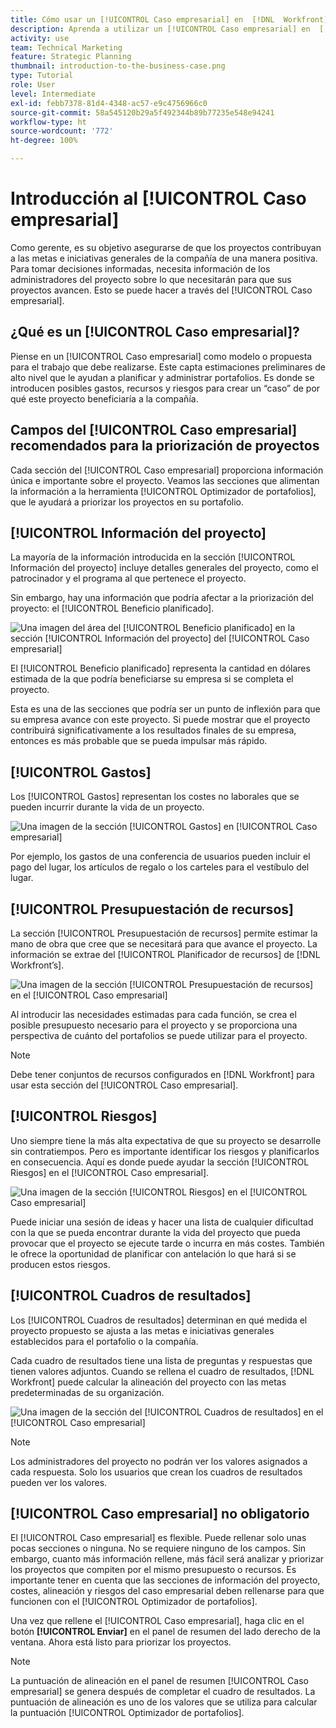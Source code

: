 ```yaml
---
title: Cómo usar un [!UICONTROL Caso empresarial] en  [!DNL  Workfront]
description: Aprenda a utilizar un [!UICONTROL Caso empresarial] en  [!DNL  Workfront]  para obtener la información que necesita sobre los proyectos y tomar decisiones informadas.
activity: use
team: Technical Marketing
feature: Strategic Planning
thumbnail: introduction-to-the-business-case.png
type: Tutorial
role: User
level: Intermediate
exl-id: febb7378-81d4-4348-ac57-e9c4756966c0
source-git-commit: 58a545120b29a5f492344b89b77235e548e94241
workflow-type: ht
source-wordcount: '772'
ht-degree: 100%

---
```


# Introducción al [!UICONTROL Caso empresarial]

Como gerente, es su objetivo asegurarse de que los proyectos contribuyan a las metas e iniciativas generales de la compañía de una manera positiva. Para tomar decisiones informadas, necesita información de los administradores del proyecto sobre lo que necesitarán para que sus proyectos avancen. Esto se puede hacer a través del [!UICONTROL Caso empresarial].

## ¿Qué es un [!UICONTROL Caso empresarial]?

Piense en un [!UICONTROL Caso empresarial] como modelo o propuesta para el trabajo que debe realizarse. Este capta estimaciones preliminares de alto nivel que le ayudan a planificar y administrar portafolios. Es donde se introducen posibles gastos, recursos y riesgos para crear un “caso” de por qué este proyecto beneficiaría a la compañía.

## Campos del [!UICONTROL Caso empresarial] recomendados para la priorización de proyectos

Cada sección del [!UICONTROL Caso empresarial] proporciona información única e importante sobre el proyecto. Veamos las secciones que alimentan la información a la herramienta [!UICONTROL Optimizador de portafolios], que le ayudará a priorizar los proyectos en su portafolio.

## [!UICONTROL Información del proyecto]

La mayoría de la información introducida en la sección [!UICONTROL Información del proyecto] incluye detalles generales del proyecto, como el patrocinador y el programa al que pertenece el proyecto.

Sin embargo, hay una información que podría afectar a la priorización del proyecto: el [!UICONTROL Beneficio planificado].

![Una imagen del área del [!UICONTROL Beneficio planificado] en la sección [!UICONTROL Información del proyecto] del [!UICONTROL Caso empresarial]](assets/05-portfolio-management4.png)

El [!UICONTROL Beneficio planificado] representa la cantidad en dólares estimada de la que podría beneficiarse su empresa si se completa el proyecto.

Esta es una de las secciones que podría ser un punto de inflexión para que su empresa avance con este proyecto. Si puede mostrar que el proyecto contribuirá significativamente a los resultados finales de su empresa, entonces es más probable que se pueda impulsar más rápido.

## [!UICONTROL Gastos]

Los [!UICONTROL Gastos] representan los costes no laborales que se pueden incurrir durante la vida de un proyecto.

![Una imagen de la sección [!UICONTROL Gastos] en [!UICONTROL Caso empresarial]](assets/06-portfolio-management5.png)

Por ejemplo, los gastos de una conferencia de usuarios pueden incluir el pago del lugar, los artículos de regalo o los carteles para el vestíbulo del lugar.

## [!UICONTROL Presupuestación de recursos]

La sección [!UICONTROL Presupuestación de recursos] permite estimar la mano de obra que cree que se necesitará para que avance el proyecto. La información se extrae del [!UICONTROL Planificador de recursos] de [!DNL Workfront’s].

![Una imagen de la sección [!UICONTROL Presupuestación de recursos] en el [!UICONTROL Caso empresarial]](assets/07-portfolio-management6.png)

Al introducir las necesidades estimadas para cada función, se crea el posible presupuesto necesario para el proyecto y se proporciona una perspectiva de cuánto del portafolios se puede utilizar para el proyecto.

>[!NOTE]
>
>Debe tener conjuntos de recursos configurados en [!DNL Workfront] para usar esta sección del [!UICONTROL Caso empresarial].

## [!UICONTROL Riesgos]

Uno siempre tiene la más alta expectativa de que su proyecto se desarrolle sin contratiempos. Pero es importante identificar los riesgos y planificarlos en consecuencia. Aquí es donde puede ayudar la sección [!UICONTROL Riesgos] en el [!UICONTROL Caso empresarial].

![Una imagen de la sección [!UICONTROL Riesgos] en el [!UICONTROL Caso empresarial]](assets/08-portfolio-management7.png)

Puede iniciar una sesión de ideas y hacer una lista de cualquier dificultad con la que se pueda encontrar durante la vida del proyecto que pueda provocar que el proyecto se ejecute tarde o incurra en más costes. También le ofrece la oportunidad de planificar con antelación lo que hará si se producen estos riesgos.

## [!UICONTROL Cuadros de resultados]

Los [!UICONTROL Cuadros de resultados] determinan en qué medida el proyecto propuesto se ajusta a las metas e iniciativas generales establecidos para el portafolio o la compañía.

Cada cuadro de resultados tiene una lista de preguntas y respuestas que tienen valores adjuntos. Cuando se rellena el cuadro de resultados, [!DNL Workfront] puede calcular la alineación del proyecto con las metas predeterminadas de su organización.

![Una imagen de la sección del [!UICONTROL Cuadros de resultados] en el [!UICONTROL Caso empresarial]](assets/09-portfolio-management8.png)

>[!NOTE]
>
>Los administradores del proyecto no podrán ver los valores asignados a cada respuesta. Solo los usuarios que crean los cuadros de resultados pueden ver los valores.

## [!UICONTROL Caso empresarial] no obligatorio

El [!UICONTROL Caso empresarial] es flexible. Puede rellenar solo unas pocas secciones o ninguna. No se requiere ninguno de los campos. Sin embargo, cuanto más información rellene, más fácil será analizar y priorizar los proyectos que compiten por el mismo presupuesto o recursos. Es importante tener en cuenta que las secciones de información del proyecto, costes, alineación y riesgos del caso empresarial deben rellenarse para que funcionen con el [!UICONTROL Optimizador de portafolios].

Una vez que rellene el [!UICONTROL Caso empresarial], haga clic en el botón **[!UICONTROL Enviar]** en el panel de resumen del lado derecho de la ventana. Ahora está listo para priorizar los proyectos.

>[!NOTE]
>
>La puntuación de alineación en el panel de resumen [!UICONTROL Caso empresarial] se genera después de completar el cuadro de resultados. La puntuación de alineación es uno de los valores que se utiliza para calcular la puntuación [!UICONTROL Optimizador de portafolios].

<!-- 
Learn more graphic and links to documentation articles
* Overview of areas of the business case 
* Create a business case for a project   
* Create a scorecard 
* Apply a scorecard to a project and generate an alignment score 
-->

